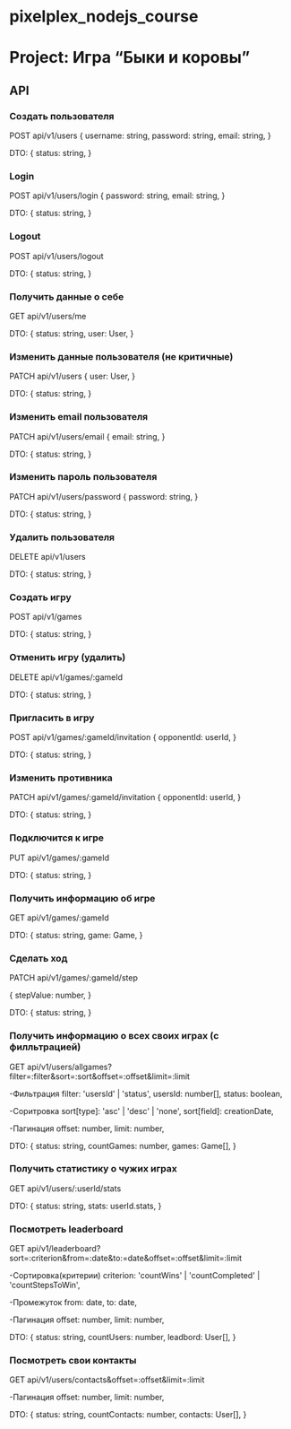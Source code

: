 # pixelplex_nodejs_course

# Project: Игра “Быки и коровы”

## API

### Создать пользователя
POST api/v1/users
{
  username: string,
  password: string,
  email: string,
}

DTO:
{
  status: string,
}

### Login
POST api/v1/users/login
{
  password: string,
  email: string,
}

DTO:
{
  status: string,
}

### Logout
POST api/v1/users/logout

DTO:
{
  status: string,
}

### Получить данные о себе
GET api/v1/users/me

DTO:
{
  status: string,
  user: User,
}

### Изменить данные пользователя (не критичные)
PATCH api/v1/users
{
  user: User,
}

DTO:
{
  status: string,
}

### Изменить email пользователя
PATCH api/v1/users/email
{
  email: string,
}

DTO:
{
  status: string,
}

### Изменить пароль пользователя
PATCH api/v1/users/password
{
  password: string,
}

DTO:
{
  status: string,
}

### Удалить пользователя
DELETE api/v1/users

DTO:
{
  status: string,
}

### Создать игру
POST api/v1/games

DTO:
{
  status: string,
}

### Отменить игру (удалить)
DELETE api/v1/games/:gameId

DTO:
{
  status: string,
}

### Пригласить в игру
POST api/v1/games/:gameId/invitation
{
  opponentId: userId,
}

DTO:
{
  status: string,
}

### Изменить противника
PATCH api/v1/games/:gameId/invitation
{
  opponentId: userId,
}

DTO:
{
  status: string,
}

### Подключится к игре
PUT api/v1/games/:gameId

DTO:
{
  status: string,
}

### Получить информацию об игре
GET api/v1/games/:gameId

DTO:
{
  status: string,
  game: Game,
}

### Сделать ход
PATCH api/v1/games/:gameId/step

{
  stepValue: number,
}

DTO:
{
  status: string,
}


### Получить информацию о всех своих играх (с филльтрацией)
GET api/v1/users/allgames?filter=:filter&sort=:sort&offset=:offset&limit=:limit

  -Фильтрация
    filter: 'usersId' | 'status',
      usersId: number[],
      status: boolean,

  -Соритровка
    sort[type]: 'asc' | 'desc' | 'none',
    sort[field]: сreationDate,

  -Пагинация
    offset: number,
    limit: number,

DTO:
{
  status: string,
  countGames: number,
  games: Game[],
}

### Получить статистику о чужих играх
GET api/v1/users/:userId/stats

DTO:
{
  status: string,
  stats: userId.stats,
}

### Поcмотреть leaderboard
GET api/v1/leaderboard?sort=:criterion&from=:date&to:=date&offset=:offset&limit=:limit

  -Сортировка(критерии)
    criterion: 'countWins' | 'countCompleted' | 'countStepsToWin',

  -Промежуток
    from: date,
    to: date,

  -Пагинация
    offset: number,
    limit: number,

DTO:
{
  status: string,
  countUsers: number,
  leadbord: User[],
}

### Посмотреть свои контакты
GET api/v1/users/contacts&offset=:offset&limit=:limit

  -Пагинация
    offset: number,
    limit: number,

DTO:
{
  status: string,
  countContacts: number,
  contacts: User[],
}
